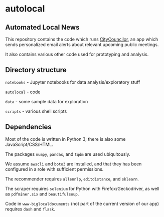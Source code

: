 # autolocal
## Automated Local News
This repository contains the code which runs [CityCouncilor](http://www.citycouncilor.com), an app which sends personalized email alerts about relevant upcoming public meetings.

It also contains various other code used for prototyping and analysis.

## Directory structure

`notebooks` - Jupyter notebooks for data analysis/exploratory stuff

`autolocal` - code	

`data` - some sample data for exploration

`scripts` - various shell scripts

## Dependencies

Most of the code is written in Python 3; there is also some JavaScript/CSS/HTML. 

The packages `numpy`, `pandas`, and `tqdm` are used ubiquitously.

We assume `awscli` and `boto3` are installed, and that they has been configured in a role with sufficient permissions.

The recommender requires `allennlp`, `editdistance`, and `sklearn`.

The scraper requires `selenium` for Python with Firefox/Geckodriver, as well as `pdfminer.six` and `beautifulsoup`.

Code in `www-biglocaldocuments` (not part of the current version of our app) requires `dash` and `flask`.